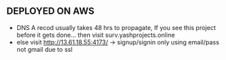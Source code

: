 ## DEPLOYED ON AWS

* DNS A recod usually takes 48 hrs to propagate, If you see this project before it gets done... then visit surv.yashprojects.online
* else visit http://13.61.18.55:4173/ -> signup/signin only using email/pass not gmail due to ssl

